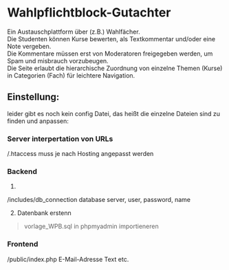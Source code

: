 # Wahlpflichtblock-Gutachter

Ein Austauschplattform über (z.B.) Wahlfächer.  
Die Studenten können Kurse bewerten, als Textkommentar und/oder eine Note vergeben.  
Die Kommentare müssen erst von Moderatoren freigegeben werden, um Spam und misbrauch vorzubeugen.  
Die Seite erlaubt die hierarchische Zuordnung von einzelne Themen (Kurse) in Categorien (Fach) für leichtere Navigation.  

## Einstellung:

leider gibt es noch kein config Datei, das heißt die einzelne Dateien sind zu finden und anpassen:

### Server interpertation von URLs
/.htaccess muss je nach Hosting angepasst werden 

### Backend
1.
/includes/db_connection
database server, user, password, name

2. Datenbank erstenn
>vorlage_WPB.sql in phpmyadmin importieneren

### Frontend
/public/index.php
E-Mail-Adresse
Text etc.
